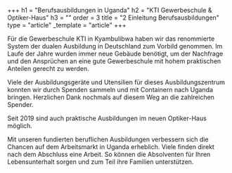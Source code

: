 +++
h1 = "Berufsausbildungen in Uganda"
h2 = "KTI Gewerbeschule & Optiker-Haus"
h3 = ""
order = 3
title = "2 Einleitung Berufsausbildungen"
type = "article"
_template = "article"
+++

Für die Gewerbeschule KTI in Kyambulibwa haben wir das renommierte System der dualen Ausbildung in Deutschland zum Vorbild genommen. Im Laufe der Jahre wurden immer neue Gebäude benötigt, um der Nachfrage und den Ansprüchen an eine gute Gewerbeschule mit hohem praktischen Anteilen gerecht zu werden.

Viele der Ausbildungsgeräte und Utensilien für dieses Ausbildungszentrum konnten wir durch Spenden sammeln  und mit Containern nach Uganda bringen. Herzlichen Dank nochmals auf diesem Weg an die zahlreichen Spender.

Seit 2019 sind auch praktische Ausbildungen im neuen Optiker-Haus möglich.

Mit unseren fundierten beruflichen Ausbildungen verbessern sich die Chancen auf dem Arbeitsmarkt in Uganda erheblich. Viele finden direkt nach dem Abschluss eine Arbeit. So können die Absolventen für Ihren Lebensunterhalt sorgen und zum Teil ihre Familien unterstützen.
